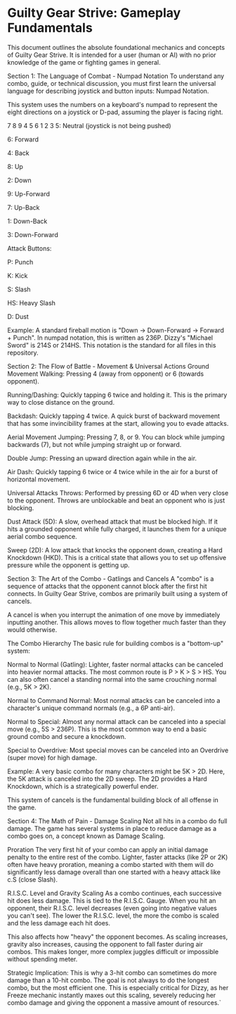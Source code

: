 # Guilty Gear Strive: Gameplay Fundamentals

This document outlines the absolute foundational mechanics and concepts of Guilty Gear Strive. It is intended for a user (human or AI) with no prior knowledge of the game or fighting games in general.

Section 1: The Language of Combat - Numpad Notation
To understand any combo, guide, or technical discussion, you must first learn the universal language for describing joystick and button inputs: Numpad Notation.

This system uses the numbers on a keyboard's numpad to represent the eight directions on a joystick or D-pad, assuming the player is facing right.

7 8 9
4 5 6
1 2 3
5: Neutral (joystick is not being pushed)

6: Forward

4: Back

8: Up

2: Down

9: Up-Forward

7: Up-Back

1: Down-Back

3: Down-Forward

Attack Buttons:

P: Punch

K: Kick

S: Slash

HS: Heavy Slash

D: Dust

Example: A standard fireball motion is "Down -> Down-Forward -> Forward + Punch". In numpad notation, this is written as 236P. Dizzy's "Michael Sword" is 214S or 214HS.  This notation is the standard for all files in this repository.    

Section 2: The Flow of Battle - Movement & Universal Actions
Ground Movement
Walking: Pressing 4 (away from opponent) or 6 (towards opponent).

Running/Dashing: Quickly tapping 6 twice and holding it. This is the primary way to close distance on the ground.

Backdash: Quickly tapping 4 twice. A quick burst of backward movement that has some invincibility frames at the start, allowing you to evade attacks.

Aerial Movement
Jumping: Pressing 7, 8, or 9. You can block while jumping backwards (7), but not while jumping straight up or forward.

Double Jump: Pressing an upward direction again while in the air.

Air Dash: Quickly tapping 6 twice or 4 twice while in the air for a burst of horizontal movement.

Universal Attacks
Throws: Performed by pressing 6D or 4D when very close to the opponent. Throws are unblockable and beat an opponent who is just blocking.

Dust Attack (5D): A slow, overhead attack that must be blocked high. If it hits a grounded opponent while fully charged, it launches them for a unique aerial combo sequence.

Sweep (2D): A low attack that knocks the opponent down, creating a Hard Knockdown (HKD). This is a critical state that allows you to set up offensive pressure while the opponent is getting up.

Section 3: The Art of the Combo - Gatlings and Cancels
A "combo" is a sequence of attacks that the opponent cannot block after the first hit connects. In Guilty Gear Strive, combos are primarily built using a system of cancels.

A cancel is when you interrupt the animation of one move by immediately inputting another. This allows moves to flow together much faster than they would otherwise.

The Combo Hierarchy
The basic rule for building combos is a "bottom-up" system:

Normal to Normal (Gatling): Lighter, faster normal attacks can be canceled into heavier normal attacks. The most common route is P > K > S > HS. You can also often cancel a standing normal into the same crouching normal (e.g., 5K > 2K).

Normal to Command Normal: Most normal attacks can be canceled into a character's unique command normals (e.g., a 6P anti-air).

Normal to Special: Almost any normal attack can be canceled into a special move (e.g., 5S > 236P). This is the most common way to end a basic ground combo and secure a knockdown.

Special to Overdrive: Most special moves can be canceled into an Overdrive (super move) for high damage.

Example: A very basic combo for many characters might be 5K > 2D. Here, the 5K attack is canceled into the 2D sweep. The 2D provides a Hard Knockdown, which is a strategically powerful ender.

This system of cancels is the fundamental building block of all offense in the game.

Section 4: The Math of Pain - Damage Scaling
Not all hits in a combo do full damage. The game has several systems in place to reduce damage as a combo goes on, a concept known as Damage Scaling.

Proration
The very first hit of your combo can apply an initial damage penalty to the entire rest of the combo. Lighter, faster attacks (like 2P or 2K) often have heavy proration, meaning a combo started with them will do significantly less damage overall than one started with a heavy attack like c.S (close Slash).

R.I.S.C. Level and Gravity Scaling
As a combo continues, each successive hit does less damage. This is tied to the R.I.S.C. Gauge. When you hit an opponent, their R.I.S.C. level decreases (even going into negative values you can't see). The lower the R.I.S.C. level, the more the combo is scaled and the less damage each hit does.

This also affects how "heavy" the opponent becomes. As scaling increases, gravity also increases, causing the opponent to fall faster during air combos. This makes longer, more complex juggles difficult or impossible without spending meter.

Strategic Implication: This is why a 3-hit combo can sometimes do more damage than a 10-hit combo. The goal is not always to do the longest combo, but the most efficient one. This is especially critical for Dizzy, as her Freeze mechanic instantly maxes out this scaling, severely reducing her combo damage and giving the opponent a massive amount of resources.`
